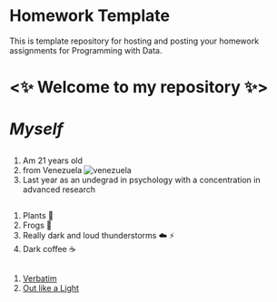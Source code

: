# Homework Template

This is template repository for hosting and posting your homework assignments for Programming with Data.

# <:sparkles: Welcome to my repository :sparkles:>

### <This repository will store all of my projects for _programming_ _with_ _data_>
### <Each change made to my projects can also be seen here>

# *Myself*
## <My name is Antonietta and I...>
1. Am 21 years old
2. from Venezuela ![venezuela](https://www.qubicaamf.com/QubicaAMF/files/c1/c1c750e6-639d-465b-ac84-13ec7b0f25c3.jpg)
3. Last year as an undegrad in psychology with a concentration in advanced research 

## <Things I Like>
1. Plants :evergreen_tree: 
2. Frogs :frog: 
3. Really dark and loud thunderstorms :cloud: :zap:
4. Dark coffee :coffee: 

## <Songs I am Enjoying> 
1. [Verbatim](https://www.youtube.com/watch?v=nqDGahB3y4I)
2. [Out like a Light](https://www.youtube.com/watch?v=OFeb1LK1vhM)

